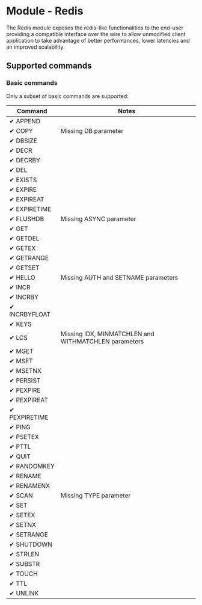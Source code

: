 Module - Redis
==============

The Redis module exposes the redis-like functionalities to the end-user providing a compatible interface over the wire
to allow unmodified client application to take advantage of better performances, lower latencies and an improved
scalability.

## Supported commands

### Basic commands

Only a subset of basic commands are supported:

| Command       | Notes                                                |
| ------------- |------------------------------------------------------|
| ✔ APPEND      |                                                      |
| ✔ COPY        | Missing DB parameter                                 |
| ✔ DBSIZE      |                                                      |
| ✔ DECR        |                                                      |
| ✔ DECRBY      |                                                      |
| ✔ DEL         |                                                      |
| ✔ EXISTS      |                                                      |
| ✔ EXPIRE      |                                                      |
| ✔ EXPIREAT    |                                                      |
| ✔ EXPIRETIME  |                                                      |
| ✔ FLUSHDB     | Missing ASYNC parameter                              |
| ✔ GET         |                                                      |
| ✔ GETDEL      |                                                      |
| ✔ GETEX       |                                                      |
| ✔ GETRANGE    |                                                      |
| ✔ GETSET      |                                                      |
| ✔ HELLO       | Missing AUTH and SETNAME parameters                  |
| ✔ INCR        |                                                      |
| ✔ INCRBY      |                                                      |
| ✔ INCRBYFLOAT |                                                      |
| ✔ KEYS        |                                                      |
| ✔ LCS         | Missing IDX, MINMATCHLEN and WITHMATCHLEN parameters |
| ✔ MGET        |                                                      |
| ✔ MSET        |                                                      |
| ✔ MSETNX      |                                                      |
| ✔ PERSIST     |                                                      |
| ✔ PEXPIRE     |                                                      |
| ✔ PEXPIREAT   |                                                      |
| ✔ PEXPIRETIME |                                                      |
| ✔ PING        |                                                      |
| ✔ PSETEX      |                                                      |
| ✔ PTTL        |                                                      |
| ✔ QUIT        |                                                      |
| ✔ RANDOMKEY   |                                                      |
| ✔ RENAME      |                                                      |
| ✔ RENAMENX    |                                                      |
| ✔ SCAN        | Missing TYPE parameter                               |
| ✔ SET         |                                                      |
| ✔ SETEX       |                                                      |
| ✔ SETNX       |                                                      |
| ✔ SETRANGE    |                                                      |
| ✔ SHUTDOWN    |                                                      |
| ✔ STRLEN      |                                                      |
| ✔ SUBSTR      |                                                      |
| ✔ TOUCH       |                                                      |
| ✔ TTL         |                                                      |
| ✔ UNLINK      |                                                      |
